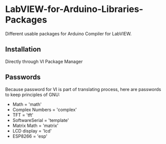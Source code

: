 # LabVIEW-for-Arduino-Libraries-Packages
Different usable packages for Arduino Compiler for LabVIEW.

Installation
------------
Directly through VI Package Manager

Passwords
---------
Because password for VI is part of translating process, here are passwords to keep principles of GNU:
+ Math = 'math'
+ Complex Numbers = 'complex'
+ TFT = 'tft'
+ SoftwareSerial = 'template'
+ Matrix Math = 'matrix'
+ LCD display = 'lcd'
+ ESP8266 = 'esp'

